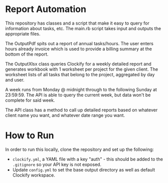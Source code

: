 # Report Automation

This repository has classes and a script that make it easy to query for information about tasks, etc. The main.rb script takes input and outputs the appropriate files.

The OutputPdf spits out a report of annual tasks/hours. The user enters hours already invoice which is used to provide a billing summary at the bottom of the report.

The OutputXlsx class queries Clockify for a weekly detailed report and generates workbook with 1 worksheet per project for the given client. The worksheet lists of all tasks that belong to the project, aggregated by day and user.

A week runs from Monday @ midnight through to the following Sunday at 23:59:59. The API is able to query the current week, but data won't be complete for said week.

The API class has a method to call up detailed reports based on whatever client name you want, and whatever date range you want.

# How to Run
In order to run this locally, clone the repository and set up the following:
* `clockify.yml`, a YAML file with a key "auth" - this should be added to the
  `.gitignore` so your API key is not exposed.
* Update `config.yml` to set the base output directory as well as default Clockify workspace.